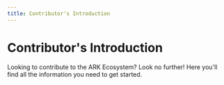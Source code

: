 ```yaml
---
title: Contributor's Introduction
---
```


# Contributor's Introduction

Looking to contribute to the ARK Ecosystem? Look no further! Here you'll find all the information you need to get started.
